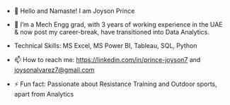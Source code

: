 - 👋 Hello and Namaste! I am Joyson Prince
- 👀 I’m a Mech Engg grad, with 3 years of working experience in the UAE & now post my career-break, have transitioned into Data Analytics.
- Technical Skills: MS Excel, MS Power BI, Tableau, SQL, Python
- 📫 How to reach me: https://linkedin.com/in/prince-joyson7 and joysonalvarez7@gmail.com
  
- ⚡ Fun fact: Passionate about Resistance Training and Outdoor sports, apart from Analytics

<!---
JoysonPrince/JoysonPrince is a ✨ special ✨ repository because its `README.md` (this file) appears on your GitHub profile.
You can click the Preview link to take a look at your changes.
--->
